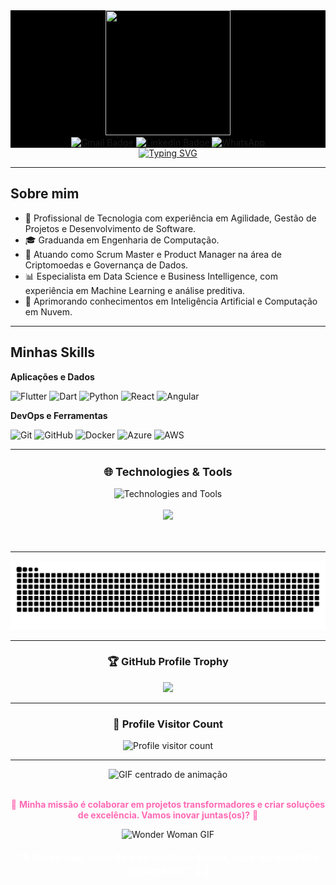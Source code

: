 <div id="header" align="center" style="background-color:#000000">
  <img src="https://media.giphy.com/media/NgurY1o4z080Jfoyzw/giphy.gif" width="200" height="200"/>
</div>

<div id="badges" align="center" style="background-color:#000000">
  <a href="mailto:pollyfernandes3.0@gmail.com" target="_blank">
    <img src="https://img.shields.io/badge/Gmail-D14836?style=for-the-badge&logo=gmail&logoColor=white" alt="Gmail Badge"/>
  </a>
  <a href="https://www.linkedin.com/in/pollyanerodrigues-fernandes-dasilva-72b07084" target="_blank">
    <img src="https://img.shields.io/badge/LinkedIn-blue?style=for-the-badge&logo=linkedin&logoColor=white" alt="LinkedIn Badge"/>
  </a>
  <a href="https://wa.me/5534988497362" target="_blank" title="WhatsApp">
    <img src="https://img.shields.io/badge/-WhatsApp-25d366?style=for-the-badge&labelColor=25d366&logo=whatsapp&logoColor=white" alt="WhatsApp"/>
  </a>
</div>

<div align="center">
  <a href="https://git.io/typing-svg">
    <img src="https://readme-typing-svg.demolab.com?font=Fira+Code&size=30&pause=1000&color=FFFFFF&multiline=true&width=435&lines=Sejam muito Bem-vindos(as)!" alt="Typing SVG"/>
  </a>
</div>

---

## Sobre mim

- 🚀 Profissional de Tecnologia com experiência em Agilidade, Gestão de Projetos e Desenvolvimento de Software.
- 🎓 Graduanda em Engenharia de Computação.
- 💼 Atuando como Scrum Master e Product Manager na área de Criptomoedas e Governança de Dados.
- 📊 Especialista em Data Science e Business Intelligence, com experiência em Machine Learning e análise preditiva.
- 🌱 Aprimorando conhecimentos em Inteligência Artificial e Computação em Nuvem.

---

## Minhas Skills

**Aplicações e Dados**

![Flutter](https://img.shields.io/badge/-Flutter-333333?style=flat&logo=Flutter)
![Dart](https://img.shields.io/badge/-Dart-333333?style=flat&logo=dart)
![Python](https://img.shields.io/badge/-Python-333333?style=flat&logo=python)
![React](https://img.shields.io/badge/-React-333333?style=flat&logo=react)
![Angular](https://img.shields.io/badge/-Angular-333333?style=flat&logo=angular)

**DevOps e Ferramentas**

![Git](https://img.shields.io/badge/-Git-333333?style=flat&logo=git)
![GitHub](https://img.shields.io/badge/-GitHub-333333?style=flat&logo=github)
![Docker](https://img.shields.io/badge/-Docker-333333?style=flat&logo=docker)
![Azure](https://img.shields.io/badge/-Azure-333333?style=flat&logo=azure-devops)
![AWS](https://img.shields.io/badge/-AWS-333333?style=flat&logo=amazon-aws)

---

<div align="center">
  <h2 style="color:FFFFFF; font-size: 18px;">🌐 Technologies & Tools</h2>
  <img src="https://skillicons.dev/icons?i=flutter,dart,python,react,angular,git,docker,azure,aws" width="350" alt="Technologies and Tools"/>
</div>

<div align="center" style="text-align:center; color:#FFFFFF;"><br>
  <img src="https://skillicons.dev/icons?i=flutter,dart,python,react,angular,js,html,css,csharp,typescript,aws,vscode,figma,nodejs,mongodb,azure,redis,git,sql" /><br><br>
</div><br>

---

![github-contribution-grid-snake](https://github.com/Platane/snk/raw/output/github-contribution-grid-snake.svg?palette=black-white)

---

<div align="center">
  <h3><b style="color:FFFFFF">🏆 GitHub Profile Trophy</b></h3>
  <a href="https://github.com/ryo-ma/github-profile-trophy" title="profile trophies repository">
    <img width="750" src="https://github-profile-trophy.vercel.app/?username=Polly-Silva&column=7&theme=darkhub&no-frame=true&no-bg=true" />
  </a>
</div>

---

<div align="center">
  <h3><b style="color:FFFFFF">📍 Profile Visitor Count</b></h3>
  <img src="https://profile-counter.glitch.me/Polly-Silva/count.svg" alt="Profile visitor count"/>
</div>

---


<div align="center">
  <img src="https://i.redd.it/xqiiu2121ejb1.gif" width="600px" alt="GIF centrado de animação">
  <br><br>
</div>

<p align="center" style="color:#FF69B4">📢 <strong>Minha missão é colaborar em projetos transformadores e criar soluções de excelência. Vamos inovar juntas(os)?</strong> 🌸</p>


<div align="center">
  <img src="https://i.pinimg.com/originals/4a/16/71/4a1671e979e89761d36681b7c92b4be0.gif" width="400" alt="Wonder Woman GIF">
  <p style="color:#FFFFFF; font-size: 18px; font-weight: bold;">"A força não vem da capacidade física, mas da vontade indomável." 💪🚀</p>
</div>
